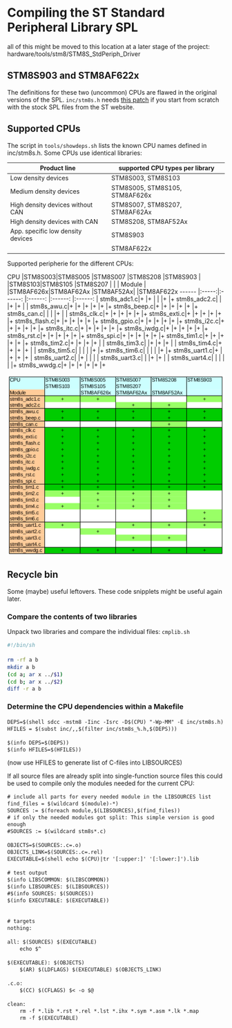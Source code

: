 # Compiling the ST Standard Peripheral Library SPL


all of this might be moved to this location at a later stage of the project:
hardware/tools/stm8/STM8S_StdPeriph_Driver


## STM8S903 and STM8AF622x

The definitions for these two (uncommon) CPUs are flawed in the original
versions of the SPL. `inc/stm8s.h` needs
[this patch](correct_stm8s908.patch) if you start from
scratch with the stock SPL files from the ST website.


## Supported CPUs

The script in `tools/showdeps.sh` lists the known CPU names defined in
inc/stm8s.h. Some CPUs use identical libraries:

Product line				| supported CPU types per library
----------------------------------	| ---------------------------
| Low density devices			| STM8S003, STM8S103
| Medium density devices		| STM8S005, STM8S105, STM8AF626x
| High density devices without CAN	| STM8S007, STM8S207, STM8AF62Ax
| High density devices with CAN		| STM8S208, STM8AF52Ax
| App. specific low density devices	| STM8S903
|					| STM8AF622x


Supported peripherie for the different CPUs:

CPU	|STM8S003|STM8S005 |STM8S007	|STM8S208  |STM8S903	|
	|STM8S103|STM8S105 |STM8S207	|	   |		|
Module	|	|STM8AF626x|STM8AF62Ax	|STM8AF52Ax|		|STM8AF622x
------	|:-----:|:------:  |:------:	|:------:  |:------:	|
stm8s_adc1.c|+	|+	   |		|	   |+		|+
stm8s_adc2.c|	|	   |+		|+	   |		|
stm8s_awu.c|+	|+	   |+		|+	   |+		|+
stm8s_beep.c|+	|+	   |+		|+	   |+		|+
stm8s_can.c|	|	   |		|+	   |		|
stm8s_clk.c|+	|+	   |+		|+	   |+		|+
stm8s_exti.c|+	|+	   |+		|+	   |+		|+
stm8s_flash.c|+	|+	   |+		|+	   |+		|+
stm8s_gpio.c|+	|+	|+		|+	   |+		|+
stm8s_i2c.c|+	|+	|+		|+	   |+		|+
stm8s_itc.c|+	|+	|+		|+	   |+		|+
stm8s_iwdg.c|+	|+	|+		|+	   |+		|+
stm8s_rst.c|+	|+	|+		|+	   |+		|+
stm8s_spi.c|+	|+	|+		|+	   |+		|+
stm8s_tim1.c|+	|+	|+		|+	   |+		|+
stm8s_tim2.c|+	|+	|+		|+	   |		|
stm8s_tim3.c|	|+	|+		|+	   |		|
stm8s_tim4.c|+	|+	|+		|+	|		|
stm8s_tim5.c|	|	|		|	|+		|+
stm8s_tim6.c|	|	|		|	|+		|+
stm8s_uart1.c|+	|	|+		|+	|+		|
stm8s_uart2.c|	|+	|		|	|		|
stm8s_uart3.c|	|	|+		|+	|		|
stm8s_uart4.c|	|	|		|	|		|+
stm8s_wwdg.c|+	|+	|+		|+	|+		|+

![Table of supported peripherie per CPU](peripherie.png)


## Recycle bin

Some (maybe) useful leftovers. These code snipplets might be useful again
later.



### Compare the contents of two libraries

Unpack two libraries and compare the individual files: `cmplib.sh`

```bash
#!/bin/sh

rm -rf a b
mkdir a b
(cd a; ar x ../$1)
(cd b; ar x ../$2)
diff -r a b
```

### Determine the CPU dependencies within a Makefile

```make
DEPS=$(shell sdcc -mstm8 -Iinc -Isrc -D$(CPU) "-Wp-MM" -E inc/stm8s.h)
HFILES = $(subst inc/,,$(filter inc/stm8s_%.h,$(DEPS)))

$(info DEPS=$(DEPS))
$(info HFILES=$(HFILES))
```
(now use HFILES to generate list of C-files into LIBSOURCES)

If all source files are already split into single-function source files
this could be used to compile only the modules needed for the current CPU:

```make
# include all parts for every needed module in the LIBSOURCES list
find_files = $(wildcard $(module)-*)
SOURCES := $(foreach module,$(LIBSOURCES),$(find_files))
# if only the needed modules got split: This simple version is good enough
#SOURCES := $(wildcard stm8s*.c)

OBJECTS=$(SOURCES:.c=.o)
OBJECTS_LINK=$(SOURCES:.c=.rel)
EXECUTABLE=$(shell echo $(CPU)|tr '[:upper:]' '[:lower:]').lib

# test output
$(info LIBSCOMMON: $(LIBSCOMMON))
$(info LIBSOURCES: $(LIBSOURCES))
#$(info SOURCES: $(SOURCES))
$(info EXECUTABLE: $(EXECUTABLE))


# targets
nothing:

all: $(SOURCES) $(EXECUTABLE)
	echo $^

$(EXECUTABLE): $(OBJECTS)
	$(AR) $(LDFLAGS) $(EXECUTABLE) $(OBJECTS_LINK) 

.c.o:
	$(CC) $(CFLAGS) $< -o $@

clean: 
	rm -f *.lib *.rst *.rel *.lst *.ihx *.sym *.asm *.lk *.map
	rm -f $(EXECUTABLE)
```

